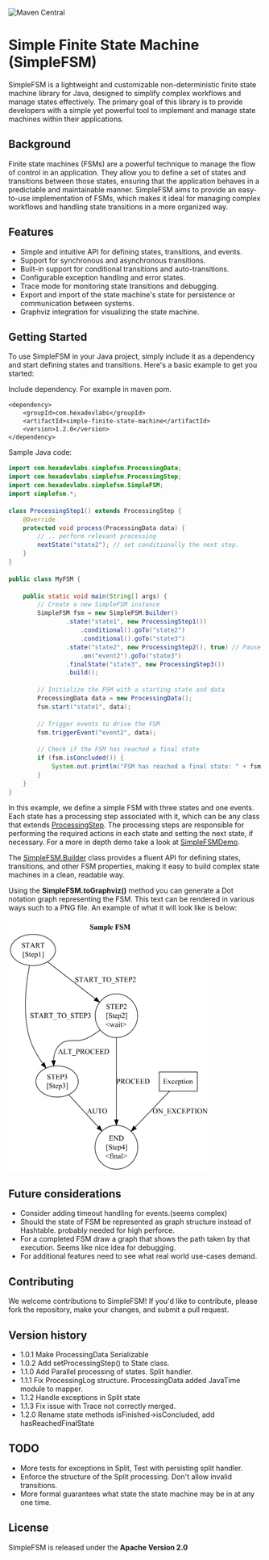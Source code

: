 ![Maven Central](https://maven-badges.herokuapp.com/maven-central/com.hexadevlabs/simple-finite-state-machine/badge.svg)

# Simple Finite State Machine (SimpleFSM)

SimpleFSM is a lightweight and customizable non-deterministic finite state machine library for Java, designed to simplify complex workflows and manage states effectively. The primary goal of this library is to provide developers with a simple yet powerful tool to implement and manage state machines within their applications.

## Background
Finite state machines (FSMs) are a powerful technique to manage the flow of control in an application. They allow you to define a set of states and transitions between those states, ensuring that the application behaves in a predictable and maintainable manner. SimpleFSM aims to provide an easy-to-use implementation of FSMs, which makes it ideal for managing complex workflows and handling state transitions in a more organized way.

## Features
- Simple and intuitive API for defining states, transitions, and events.
- Support for synchronous and asynchronous transitions.
- Built-in support for conditional transitions and auto-transitions.
- Configurable exception handling and error states.
- Trace mode for monitoring state transitions and debugging.
- Export and import of the state machine's state for persistence or communication between systems.
- Graphviz integration for visualizing the state machine.

## Getting Started
To use SimpleFSM in your Java project, simply include it as a dependency and start defining states and transitions. Here's a basic example to get you started:

Include dependency. For example in maven pom.
```
<dependency>
    <groupId>com.hexadevlabs</groupId>
    <artifactId>simple-finite-state-machine</artifactId>
    <version>1.2.0</version>
</dependency>
```

Sample Java code:

```java
import com.hexadevlabs.simplefsm.ProcessingData;
import com.hexadevlabs.simplefsm.ProcessingStep;
import com.hexadevlabs.simplefsm.SimpleFSM;
import simplefsm.*;

class ProcessingStep1() extends ProcessingStep {
    @Override
    protected void process(ProcessingData data) {
        // .. perform relevant processing
        nextState("state2"); // set conditionally the next step.
    }
}

public class MyFSM {

    public static void main(String[] args) {
        // Create a new SimpleFSM instance
        SimpleFSM fsm = new SimpleFSM.Builder()
                .state("state1", new ProcessingStep1())
                    .conditional().goTo("state2")
                    .conditional().goTo("state3")
                .state("state2", new ProcessingStep2(), true) // Pause after step
                    .on("event2").goTo("state3")
                .finalState("state3", new ProcessingStep3())
                .build();

        // Initialize the FSM with a starting state and data
        ProcessingData data = new ProcessingData();
        fsm.start("state1", data);

        // Trigger events to drive the FSM
        fsm.triggerEvent("event2", data);

        // Check if the FSM has reached a final state
        if (fsm.isConcluded()) {
            System.out.println("FSM has reached a final state: " + fsm.getFinalState().getName());
        }
    }
}
```

In this example, we define a simple FSM with three states and one events. 
Each state has a processing step associated with it, which can be any class that extends [ProcessingStep](src/main/java/com/hexadevlabs/simplefsm/ProcessingStep.java). 
The processing steps are responsible for performing the required actions in each state and setting the next state, if necessary.
For a more in depth demo take a look at [SimpleFSMDemo](https://github.com/felix-zaslavskiy/simple-finite-state-machine-samples/blob/main/src/main/java/demo/SimpleFSMDemo.java).

The [SimpleFSM.Builder](src/main/java/com/hexadevlabs/simplefsm/SimpleFSM.java) class provides a fluent API for defining states, transitions, and other FSM properties, making it easy to build complex state machines in a clean, readable way.

Using the **SimpleFSM.toGraphviz()** method you can generate a Dot notation graph representing the FSM. This text can be rendered in various ways such to a PNG file. An example of what it will look like is below:

<img src="state_machine.png" alt="State Machine Graph" width="400" height="500" />

## Future considerations
* Consider adding timeout handling for events.(seems complex)
* Should the state of FSM be represented as graph structure instead of Hashtable. probably needed for high perforce.
* For a completed FSM draw a graph that shows the path taken by that execution. Seems like nice idea for debugging.
* For additional features need to see what real world use-cases demand.

## Contributing
We welcome contributions to SimpleFSM! If you'd like to contribute, please fork the repository, make your changes, and submit a pull request.

## Version history
* 1.0.1 Make ProcessingData Serializable
* 1.0.2 Add setProcessingStep() to State class.
* 1.1.0 Add Parallel processing of states. Split handler.
* 1.1.1 Fix ProcessingLog structure. ProcessingData added JavaTime module to mapper.
* 1.1.2 Handle exceptions in Split state
* 1.1.3 Fix issue with Trace not correctly merged.
* 1.2.0 Rename state methods isFinished->isConcluded, add hasReachedFinalState

## TODO 
* More tests for exceptions in Split, Test with persisting split handler.
* Enforce the structure of the Split processing. Don't allow invalid transitions.
* More formal guarantees what state the state machine may be in at any one time.

## License
SimpleFSM is released under the **Apache Version 2.0**
